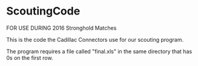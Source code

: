 # ScoutingCode
FOR USE DURING 2016 Stronghold Matches

This is the code the Cadillac Connectors use for our scouting program. 

The program requires a file called "final.xls" in the same directory that has 0s on the first row.
